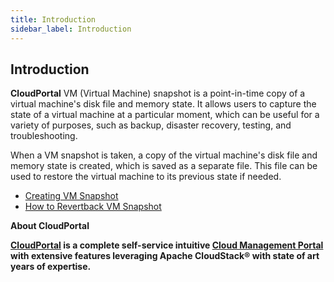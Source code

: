 ```yaml
---
title: Introduction
sidebar_label: Introduction
---
```


## Introduction

**CloudPortal** VM (Virtual Machine) snapshot is a point-in-time copy of a virtual machine's disk file and memory state. It allows users to capture the state of a virtual machine at a particular moment, which can be useful for a variety of purposes, such as backup, disaster recovery, testing, and troubleshooting.

When a VM snapshot is taken, a copy of the virtual machine's disk file and memory state is created, which is saved as a separate file. This file can be used to restore the virtual machine to its previous state if needed.

- [Creating VM Snapshot](./creating-a-vm-snapshot#creating-vm-snapshot-in-CloudPortal-cmp) 
- [How to Revertback VM Snapshot](./how-to-revertback-vmsnapshot#how-to-revertback-vm-snapshot-in-CloudPortal-cmp)

**About CloudPortal**

**[CloudPortal](https://www.CloudPortal.com/watch?v=nyV8oE3dfXs) is a complete self-service intuitive [Cloud Management Portal](https://www.CloudPortal.com/) with extensive features leveraging Apache CloudStack® with state of art years of expertise.**
